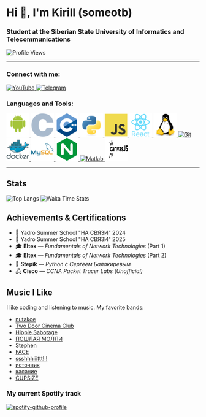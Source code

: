 # Hi 👋, I'm Kirill (someotb)
### Student at the Siberian State University of Informatics and Telecommunications

![Profile Views](https://komarev.com/ghpvc/?username=someotb&label=Profile%20views&color=b422bf&style=flat)

---

<h3 align="left">Connect with me:</h3>
<p align="left">
  <a href="https://www.youtube.com/@someotb" target="_blank">
    <img src="https://raw.githubusercontent.com/rahuldkjain/github-profile-readme-generator/master/src/images/icons/Social/youtube.svg" alt="YouTube" width="60" height="60"/>
  </a>
  <a href="https://t.me/watashia12" target="_blank">
    <img src="https://raw.githubusercontent.com/simple-icons/simple-icons/develop/icons/telegram.svg" alt="Telegram" width="60" height="60"/>
  </a>
</p>

<h3 align="left">Languages and Tools:</h3>
<p align="left">
  <a href="https://developer.android.com" target="_blank">
    <img src="https://raw.githubusercontent.com/devicons/devicon/master/icons/android/android-original-wordmark.svg" alt="Android" width="60" height="60"/>
  </a>
  <a href="https://www.cprogramming.com/" target="_blank">
    <img src="https://raw.githubusercontent.com/devicons/devicon/master/icons/c/c-original.svg" alt="C" width="60" height="60"/>
  </a>
  <a href="https://www.w3schools.com/cpp/" target="_blank">
    <img src="https://raw.githubusercontent.com/devicons/devicon/master/icons/cplusplus/cplusplus-original.svg" alt="C++" width="60" height="60"/>
  </a>
  <a href="https://www.python.org" target="_blank">
    <img src="https://raw.githubusercontent.com/devicons/devicon/master/icons/python/python-original.svg" alt="Python" width="60" height="60"/>
  </a>
  <a href="https://developer.mozilla.org/en-US/docs/Web/JavaScript" target="_blank">
    <img src="https://raw.githubusercontent.com/devicons/devicon/master/icons/javascript/javascript-original.svg" alt="JavaScript" width="60" height="60"/>
  </a>
  <a href="https://reactjs.org/" target="_blank">
    <img src="https://raw.githubusercontent.com/devicons/devicon/master/icons/react/react-original-wordmark.svg" alt="React" width="60" height="60"/>
  </a>
  <a href="https://www.linux.org/" target="_blank">
    <img src="https://raw.githubusercontent.com/devicons/devicon/master/icons/linux/linux-original.svg" alt="Linux" width="60" height="60"/>
  </a>
  <a href="https://git-scm.com/" target="_blank">
    <img src="https://www.vectorlogo.zone/logos/git-scm/git-scm-icon.svg" alt="Git" width="60" height="60"/>
  </a>
  <a href="https://www.docker.com/" target="_blank">
    <img src="https://raw.githubusercontent.com/devicons/devicon/master/icons/docker/docker-original-wordmark.svg" alt="Docker" width="60" height="60"/>
  </a>
  <a href="https://www.mysql.com/" target="_blank">
    <img src="https://raw.githubusercontent.com/devicons/devicon/master/icons/mysql/mysql-original-wordmark.svg" alt="MySQL" width="60" height="60"/>
  </a>
  <a href="https://www.nginx.com" target="_blank">
    <img src="https://raw.githubusercontent.com/devicons/devicon/master/icons/nginx/nginx-original.svg" alt="Nginx" width="60" height="60"/>
  </a>
  <a href="https://www.mathworks.com/" target="_blank">
    <img src="https://upload.wikimedia.org/wikipedia/commons/2/21/Matlab_Logo.png" alt="Matlab" width="60" height="60"/>
  </a>
  <a href="https://canvasjs.com" target="_blank">
    <img src="https://raw.githubusercontent.com/Hardik0307/Hardik0307/master/assets/canvasjs-charts.svg" alt="CanvasJS" width="60" height="60"/>
  </a>
</p>

---

## Stats

<p align="left">
  <img src="https://github-readme-stats.vercel.app/api/top-langs/?username=someotb&langs_count=8&theme=dark&hide_border=true&hide=TeX,makefile" alt="Top Langs" width="400" />
  <img src="https://github-readme-stats.vercel.app/api/wakatime?username=someotb&layout=compact&langs_count=8&theme=dark&v=2" alt="Waka Time Stats" width="400" />
</p>

## Achievements & Certifications
- 📡 Yadro Summer School "НА СВЯЗИ" 2024  
- 📶 Yadro Summer School "НА СВЯЗИ" 2025
- 🎓 **Eltex** — *Fundamentals of Network Technologies* (Part 1)  
- 🎓 **Eltex** — *Fundamentals of Network Technologies* (Part 2)
- 🐍 **Stepik** — *Python с Сергеем Балакиревым*
- 🖧 **Cisco** — *CCNA Packet Tracer Labs (Unofficial)*  

## Music I Like
I like coding and listening to music. My favorite bands:

- [nutakoe](https://www.youtube.com/@Vertfil)
- [Two Door Cinema Club](https://www.youtube.com/channel/UC21j22BUI19MJ6F8IrxnjJg)
- [Hippie Sabotage](https://www.youtube.com/@HippieSabotage)
- [ПОШЛАЯ МОЛЛИ](https://www.youtube.com/@poshlayamolly)
- [Stephen](https://www.youtube.com/channel/UCWBRy5_pT-KAO8NFaGeETHg)
- [FACE](https://www.youtube.com/@facemoney)
- [ssshhhiiittt!!!](https://www.youtube.com/channel/UC9buQ3siM6ebgh_tEwWaGAg)
- [источник](https://www.youtube.com/@ustochnuk)
- [касание](https://www.youtube.com/channel/UCq2wdua2lFdQj1hmqKda0Rw)
- [CUPSIZE](https://www.youtube.com/channel/UCNpdKmV1hHFuKM6DUxGMOBw)


### My current Spotify track
[![spotify-github-profile](https://spotify-github-profile.kittinanx.com/api/view?uid=31bihmjsaopxfpvd3almmolzk6cu&cover_image=true&theme=spotify-embed&show_offline=true&background_color=121212&interchange=false&profanity=false&mode=dark&bar_color=53b14f&bar_color_cover=true)](https://github.com/kittinan/spotify-github-profile)
